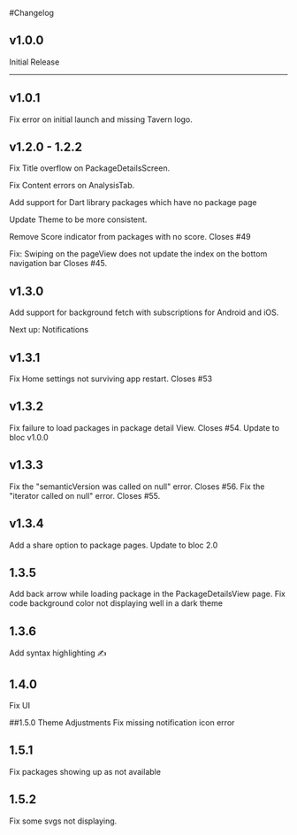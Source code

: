 #Changelog
## v1.0.0
Initial Release
___ 

## v1.0.1
Fix error on initial launch and missing Tavern logo.

## v1.2.0 - 1.2.2
Fix Title overflow on PackageDetailsScreen. 

Fix Content errors on AnalysisTab.

Add support for Dart library packages which have no package page

Update Theme to be more consistent.

Remove Score indicator from packages with no score.
Closes #49

Fix: Swiping on the pageView does not update the index on the bottom navigation bar
Closes #45.

## v1.3.0 
Add support for background fetch with subscriptions for Android and iOS.

Next up: Notifications

## v1.3.1
Fix Home settings not surviving app restart. Closes #53
 
## v1.3.2

Fix failure to load packages in package detail View.
Closes #54.
Update to bloc v1.0.0

## v1.3.3
Fix the "semanticVersion was called on null" error. Closes #56.
Fix the "iterator called on null" error. Closes #55.

## v1.3.4
Add a share option to package pages.
Update to bloc 2.0

## 1.3.5
Add back arrow while loading package in the PackageDetailsView page.
Fix code background color not displaying well in a dark theme

## 1.3.6

Add syntax highlighting ✍️

## 1.4.0
Fix UI 

##1.5.0
Theme Adjustments
Fix missing notification icon error

## 1.5.1
Fix packages showing up as not available

## 1.5.2
Fix some svgs not displaying.
